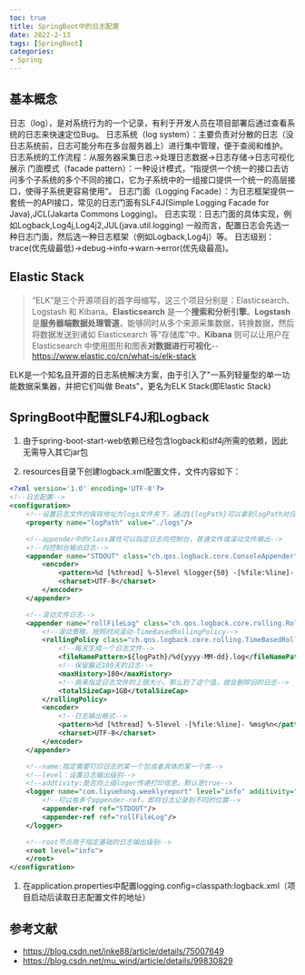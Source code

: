 ```yaml
---
toc: true
title: SpringBoot中的日志配置
date: 2022-2-13
tags: [SpringBoot]
categories:  
- Spring
---
```


## 基本概念

日志（log），是对系统行为的一个记录，有利于开发人员在项目部署后通过查看系统的日志来快速定位Bug。
日志系统（log system）：主要负责对分散的日志（没日志系统前，日志可能分布在多台服务器上）进行集中管理，便于查阅和维护。
日志系统的工作流程：从服务器采集日志→处理日志数据→日志存储→日志可视化展示
门面模式（facade pattern）：一种设计模式，“指提供一个统一的接口去访问多个子系统的多个不同的接口，它为子系统中的一组接口提供一个统一的高层接口，使得子系统更容易使用”。
日志门面（Logging Facade）：为日志框架提供一套统一的API接口，常见的日志门面有SLF4J(Simple Logging Facade for Java),JCL(Jakarta Commons Logging)。
日志实现：日志门面的具体实现，例如Logback,Log4j,Log4j2,JUL(java.util.logging)
一般而言，配置日志会先选一种日志门面，然后选一种日志框架（例如Logback,Log4j）等。
日志级别：trace(优先级最低)→debug→info→warn→error(优先级最高)。

## Elastic Stack

> “ELK”是三个开源项目的首字母缩写，这三个项目分别是：Elasticsearch、Logstash 和 Kibana。**Elasticsearch** 是一个**搜索和分析引擎**。**Logstash** 是**服务器端数据处理管道**，能够同时从多个来源采集数据，转换数据，然后将数据发送到诸如 Elasticsearch 等“存储库”中。**Kibana** 则可以让用户在 Elasticsearch 中使用图形和图表**对数据进行可视化**--https://www.elastic.co/cn/what-is/elk-stack

ELK是一个知名且开源的日志系统解决方案，由于引入了"一系列轻量型的单一功能数据采集器，并把它们叫做 Beats"，更名为ELK Stack(即Elastic Stack)

## SpringBoot中配置SLF4J和Logback

1. 由于spring-boot-start-web依赖已经包含logback和slf4j所需的依赖，因此无需导入其它jar包

2. resources目录下创建logback.xml配置文件，文件内容如下：

```xml
<?xml version='1.0' encoding='UTF-8'?>
<!--日志配置-->
<configuration>
    <!--设置日志文件的保存地址为logs文件夹下，通过${logPath}可以拿到logPath对应的value，即./logs-->
    <property name="logPath" value="./logs"/>

    <!--appender中的class属性可以指定日志向控制台，普通文件或滚动文件输出-->
    <!--向控制台输出日志-->
    <appender name="STDOUT" class="ch.qos.logback.core.ConsoleAppender">
        <encoder>
            <pattern>%d [%thread] %-5level %logger{50} -[%file:%line]- %msg%n</pattern>
            <charset>UTF-8</charset>
        </encoder>
    </appender>

    <!--滚动文件日志-->
    <appender name="rollFileLog" class="ch.qos.logback.core.rolling.RollingFileAppender">
        <!--滚动策略，按照时间滚动-TimeBasedRollingPolicy-->
        <rollingPolicy class="ch.qos.logback.core.rolling.TimeBasedRollingPolicy">
            <!--每天生成一个日志文件-->
            <fileNamePattern>${logPath}/%d{yyyy-MM-dd}.log</fileNamePattern>
            <!--保留最近180天的日志-->
            <maxHistory>180</maxHistory>
            <!--用来指定日志文件的上限大小，那么到了这个值，就会删除旧的日志-->
            <totalSizeCap>1GB</totalSizeCap>
        </rollingPolicy>
        <encoder>
            <!--日志输出格式-->
            <pattern>%d [%thread] %-5level -[%file:%line]- %msg%n</pattern>
            <charset>UTF-8</charset>
        </encoder>
    </appender>

    <!--name:指定需要打印日志的某一个包或者具体的某一个类-->
    <!--level：设置日志输出级别-->
    <!--addtivity:是否向上级loger传递打印信息。默认是true-->
    <logger name="com.liyuehong.weeklyreport" level="info" additivity="true">
        <!--可以有多个appender-ref，即将日志记录到不同的位置-->
        <appender-ref ref="STDOUT"/>
        <appender-ref ref="rollFileLog"/>
    </logger>

    <!--root节点用于指定基础的日志输出级别-->
    <root level="info">
    </root>
</configuration>
```

1. 在application.properties中配置logging.config=classpath:logback.xml（项目启动后读取日志配置文件的地址）

## 参考文献

- https://blog.csdn.net/inke88/article/details/75007649
- https://blog.csdn.net/mu_wind/article/details/99830829